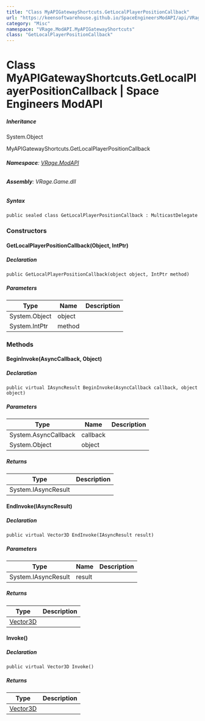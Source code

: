 ```yaml
---
title: "Class MyAPIGatewayShortcuts.GetLocalPlayerPositionCallback"
url: "https://keensoftwarehouse.github.io/SpaceEngineersModAPI/api/VRage.ModAPI.MyAPIGatewayShortcuts.GetLocalPlayerPositionCallback.html"
category: "Misc"
namespace: "VRage.ModAPI.MyAPIGatewayShortcuts"
class: "GetLocalPlayerPositionCallback"
---
```


# Class MyAPIGatewayShortcuts.GetLocalPlayerPositionCallback | Space Engineers ModAPI

##### Inheritance

System.Object

MyAPIGatewayShortcuts.GetLocalPlayerPositionCallback

###### **Namespace**: [VRage.ModAPI](https://keensoftwarehouse.github.io/SpaceEngineersModAPI/api/VRage.ModAPI.html)

###### **Assembly**: VRage.Game.dll

##### Syntax

```
public sealed class GetLocalPlayerPositionCallback : MulticastDelegate
```

### Constructors

#### GetLocalPlayerPositionCallback(Object, IntPtr)

##### Declaration

```
public GetLocalPlayerPositionCallback(object object, IntPtr method)
```

##### Parameters

| Type | Name | Description |
| --- | --- | --- |
| System.Object | object |     |
| System.IntPtr | method |     |

### Methods

#### BeginInvoke(AsyncCallback, Object)

##### Declaration

```
public virtual IAsyncResult BeginInvoke(AsyncCallback callback, object object)
```

##### Parameters

| Type | Name | Description |
| --- | --- | --- |
| System.AsyncCallback | callback |     |
| System.Object | object |     |

##### Returns

| Type | Description |
| --- | --- |
| System.IAsyncResult |     |

#### EndInvoke(IAsyncResult)

##### Declaration

```
public virtual Vector3D EndInvoke(IAsyncResult result)
```

##### Parameters

| Type | Name | Description |
| --- | --- | --- |
| System.IAsyncResult | result |     |

##### Returns

| Type | Description |
| --- | --- |
| [Vector3D](https://keensoftwarehouse.github.io/SpaceEngineersModAPI/api/VRageMath.Vector3D.html) |     |

#### Invoke()

##### Declaration

```
public virtual Vector3D Invoke()
```

##### Returns

| Type | Description |
| --- | --- |
| [Vector3D](https://keensoftwarehouse.github.io/SpaceEngineersModAPI/api/VRageMath.Vector3D.html) |     |
